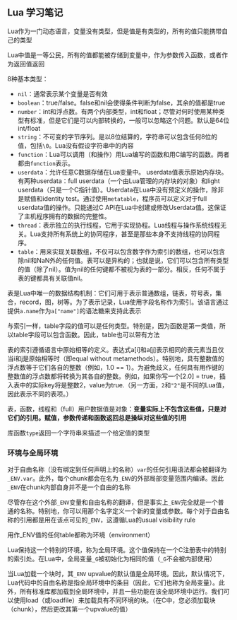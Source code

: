 ## Lua 学习笔记

Lua作为一门动态语言，变量没有类型，但是值是有类型的，所有的值只能携带自己的类型

Lua中值是一等公民，所有的值都能被存储到变量中，作为参数传入函数，或者作为返回值返回

8种基本类型：

+ `nil`：通常表示某个变量是否有效
+ `boolean`：true/false。false和nil会使得条件判断为false，其余的值都是true
+ `number`：int和浮点数。有两个内部类型，int和float；尽管对何时使用某种类型有标准，但是它们是可以内部转换的，一般可以忽略这个问题。默认是64位int/float
+ `string`：不可变的字节序列。是以8位结算的，字符串可以包含任何8位的值，包括`\0`。Lua没有假设字符串中的内容
+ `function`：Lua可以调用（和操作）用Lua编写的函数和用C编写的函数。两者都由`function`表示。
+ `userdata`：允许任意C数据存储在Lua变量中。 userdata值表示原始内存块。有两种userdata：full userdata（一个由Lua管理的内存块的对象）和light userdata（只是一个C指针值）。Userdata在Lua中没有预定义的操作，除非是赋值和identity test。通过使用`metatable`，程序员可以定义对于full userdata值的操作。只能通过C API在Lua中创建或修改Userdata值。这保证了主机程序拥有的数据的完整性。
+ `thread`：表示独立的执行线程，它用于实现协程。Lua线程与操作系统线程无关。Lua支持所有系统上的协同程序，甚至是那些本身不支持线程的协同程序。
+ `table`：用来实现关联数组，不仅可以包含数字作为索引的数组，也可以包含除nil和NaN外的任何值。表可以是异构的；也就是说，它们可以包含所有类型的值（除了nil）。值为nil的任何键都不被视为表的一部分。相反，任何不属于表的键都具有关联值nil。

表是Lua中唯一的数据结构机制：它们可用于表示普通数组，链表，符号表，集合，record，图，树等。为了表示记录，Lua使用字段名称作为索引。该语言通过提供`a.name`作为`a["name"]`的语法糖来支持此表示

与索引一样，table字段的值可以是任何类型。特别是，因为函数是第一类值，所以table字段可以包含函数。因此，table也可以带有方法

表的索引遵循语言中原始相等的定义。表达式a[i]和a[j]表示相同的表元素当且仅当i和j是原始相等时（即equal without metamethods）。特别地，具有整数值的浮点数等于它们各自的整数（例如，1.0 == 1）。为避免歧义，任何具有用作键的整数值的浮点数都将转换为其各自的整数。例如，如果你写一个[2.0] = true，插入表中的实际key将是整数2，value为true.（另一方面，`2`和`"2"`是不同的Lua值，因此表示不同的表项。）

表，函数，线程和（full）用户数据值是对象：**变量实际上不包含这些值，只是对它们的引用。**赋值，参数传递和函数返回总是操纵对这些值的**引用**

库函数`type`返回一个字符串来描述一个给定值的类型

### 环境与全局环境

对于自由名称（没有绑定到任何声明上的名称）`var`的任何引用语法都会被翻译为`_ENV.var`。此外，每个chunk都会在名为`_ENV`的外部局部变量范围内编译。因此`_ENV`在chunk内部自身并不是一个自由的名称

尽管存在这个外部`_ENV`变量和自由名称的翻译，但是事实上`_ENV`完全就是一个普通的名称。特别地，你可以用那个名字定义一个新的变量或参数。每个对于自由名称的引用都是用在该点可见的`_ENV`，这遵循Lua的usual visibility rule

用作_ENV值的任何table都称为环境（environment）

Lua保持这一个特别的环境，称为全局环境。这个值保持在一个C注册表中的特别的索引处。在Lua中，全局变量`_G`被初始化为相同的值（`_G`不会被内部使用）

当Lua加载一个块时，其`_ENV` upvalue的默认值是全局环境。因此，默认情况下，Lua代码中的自由名称是指全局环境中的条目（因此，它们也称为全局变量）。此外，所有标准库都加载到全局环境中，并且一些功能在该全局环境中运行。我们可以使用load（或loadfile）来加载具有不同环境的块。（在C中，您必须加载块（chunk），然后更改其第一个upvalue的值）
